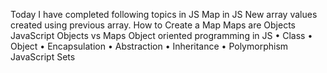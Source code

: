 Today I have completed following topics in JS
Map in JS
New array values created using previous array.
How to Create a Map
Maps are Objects
JavaScript Objects vs Maps
Object oriented programming in JS
•	Class
•	Object
•	Encapsulation
•	Abstraction
•	Inheritance
•	Polymorphism
JavaScript Sets
